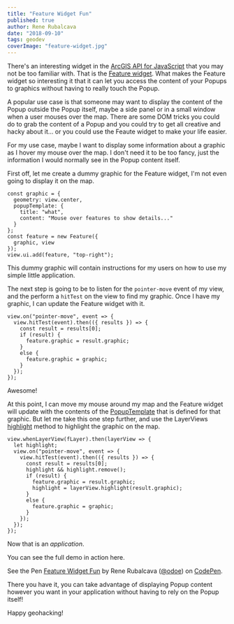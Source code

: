 ```yaml
---
title: "Feature Widget Fun"
published: true
author: Rene Rubalcava
date: "2018-09-10"
tags: geodev
coverImage: "feature-widget.jpg"
---
```


There's an interesting widget in the [ArcGIS API for JavaScript](https://developers.arcgis.com/javascript/latest/index.html) that you may not be too familiar with. That is the [Feature widget](https://developers.arcgis.com/javascript/latest/api-reference/esri-widgets-Feature.html). What makes the Feature widget so interesting it that it can let you access the content of your Popups to graphics without having to really touch the Popup.

A popular use case is that someone may want to display the content of the Popup outside the Popup itself, maybe a side panel or in a small window when a user mouses over the map. There are some DOM tricks you could do to grab the content of a Popup and you could try to get all creative and hacky about it... or you could use the Feaute widget to make your life easier.

For my use case, maybe I want to display some information about a graphic as I hover my mouse over the map. I don't need it to be too fancy, just the information I would normally see in the Popup content itself.

First off, let me create a dummy graphic for the Feature widget, I'm not even going to display it on the map.

```
const graphic = {
  geometry: view.center,
  popupTemplate: {
    title: "what",
    content: "Mouse over features to show details..."
  }
};
const feature = new Feature({
  graphic, view
});
view.ui.add(feature, "top-right");
```

This dummy graphic will contain instructions for my users on how to use my simple little application.

The next step is going to be to listen for the `pointer-move` event of my view, and the perform a `hitTest` on the view to find my graphic. Once I have my graphic, I can update the Feature widget with it.

```
view.on("pointer-move", event => {
  view.hitTest(event).then(({ results }) => {
    const result = results[0];
    if (result) {
      feature.graphic = result.graphic;
    }
    else {
      feature.graphic = graphic;
    }
  });
});
```

Awesome!

At this point, I can move my mouse around my map and the Feature widget will update with the contents of the [PopupTemplate](https://developers.arcgis.com/javascript/latest/api-reference/esri-PopupTemplate.html) that is defined for that graphic. But let me take this one step further, and use the LayerViews [highlight](https://developers.arcgis.com/javascript/latest/api-reference/esri-views-layers-FeatureLayerView.html#highlight) method to highlight the graphic on the map.

```
view.whenLayerView(fLayer).then(layerView => {
  let highlight;
  view.on("pointer-move", event => {
    view.hitTest(event).then(({ results }) => {
      const result = results[0];
      highlight && highlight.remove();
      if (result) {
        feature.graphic = result.graphic;
        highlight = layerView.highlight(result.graphic);
      }
      else {
        feature.graphic = graphic;
      }
    });
  });
});
```

Now that is an _application_.

You can see the full demo in action here.

<p data-height="500" data-theme-id="31222" data-slug-hash="XPgeyg" data-default-tab="js,result" data-user="odoe" data-pen-title="Feature Widget Fun" class="codepen">See the Pen <a href="https://codepen.io/odoe/pen/XPgeyg/">Feature Widget Fun</a> by Rene Rubalcava (<a href="https://codepen.io/odoe">@odoe</a>) on <a href="https://codepen.io">CodePen</a>.</p>



There you have it, you can take advantage of displaying Popup content however you want in your application without having to rely on the Popup itself!

Happy geohacking!
